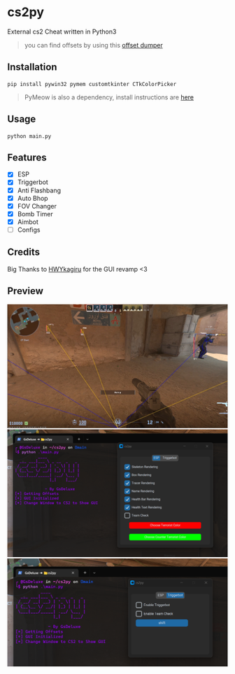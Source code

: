 
# cs2py

External cs2 Cheat written in Python3

> you can find offsets by using this [offset dumper](https://github.com/a2x/cs2-dumper)

## Installation

```
pip install pywin32 pymem customtkinter CTkColorPicker
```

> PyMeow is also a dependency, install instructions are [here](https://github.com/qb-0/pyMeow?tab=readme-ov-file#floppy_disk-installation)

## Usage

```
python main.py
```

## Features

- [x] ESP
- [x] Triggerbot
- [x] Anti Flashbang
- [x] Auto Bhop
- [x] FOV Changer
- [x] Bomb Timer
- [x] Aimbot
- [ ] Configs

## Credits

Big Thanks to [HWYkagiru](https://github.com/HWYkagiru) for the GUI revamp <3

## Preview

![esp](https://github.com/GsDeluxe/cs2py/blob/main/cs2esp.jpg?raw=true)
![esp_tab](https://github.com/GsDeluxe/cs2py/blob/main/esp_tab.png?raw=true)
![triggerbot_tab](https://github.com/GsDeluxe/cs2py/blob/main/triggerbot_tab.png?raw=true)